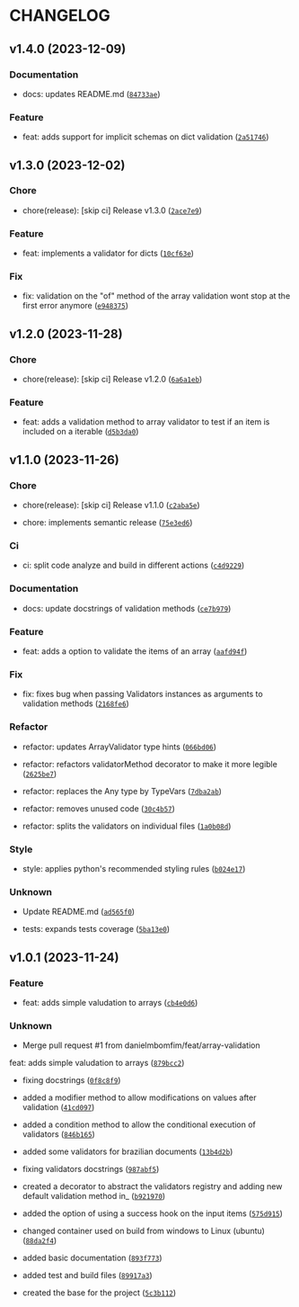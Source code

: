 # CHANGELOG



## v1.4.0 (2023-12-09)

### Documentation

* docs: updates README.md ([`84733ae`](https://github.com/danielmbomfim/PyYep/commit/84733aeb00bc15170b9a2adda92feeabfcea2410))

### Feature

* feat: adds support for implicit schemas on dict validation ([`2a51746`](https://github.com/danielmbomfim/PyYep/commit/2a5174631da1b4c0ac87901cfcf3d7f123fd48c8))


## v1.3.0 (2023-12-02)

### Chore

* chore(release): [skip ci] Release v1.3.0 ([`2ace7e9`](https://github.com/danielmbomfim/PyYep/commit/2ace7e9c670174045e3dc41f16a8af0676303bb6))

### Feature

* feat: implements a validator for dicts ([`10cf63e`](https://github.com/danielmbomfim/PyYep/commit/10cf63e7d3794d2fba829b6173d1e93ddcd60e98))

### Fix

* fix: validation on the &#34;of&#34; method of the array validation wont stop at the first error anymore ([`e948375`](https://github.com/danielmbomfim/PyYep/commit/e948375e8c10367666ecc970c817407486457897))


## v1.2.0 (2023-11-28)

### Chore

* chore(release): [skip ci] Release v1.2.0 ([`6a6a1eb`](https://github.com/danielmbomfim/PyYep/commit/6a6a1eb8b5cd61d4f3197fe28db4d2865bafca85))

### Feature

* feat: adds a validation method to array validator to test if an item is included on a iterable ([`d5b3da0`](https://github.com/danielmbomfim/PyYep/commit/d5b3da0acfdc2fb3a5c7e14f5ccd23aa01d68ba4))


## v1.1.0 (2023-11-26)

### Chore

* chore(release): [skip ci] Release v1.1.0 ([`c2aba5e`](https://github.com/danielmbomfim/PyYep/commit/c2aba5e96c38cdfffe0fc02f0ab4b339365f5561))

* chore: implements semantic release ([`75e3ed6`](https://github.com/danielmbomfim/PyYep/commit/75e3ed697697bd71359995960dad761ea4f94c47))

### Ci

* ci: split code analyze and build in different actions ([`c4d9229`](https://github.com/danielmbomfim/PyYep/commit/c4d9229bc4efc0d82418e1bfa13a5015d274f39a))

### Documentation

* docs: update docstrings of validation methods ([`ce7b979`](https://github.com/danielmbomfim/PyYep/commit/ce7b979f03f152968b1439a75cfa2eb42bc10744))

### Feature

* feat: adds a option to validate the items of an array ([`aafd94f`](https://github.com/danielmbomfim/PyYep/commit/aafd94f007314ef492050004c6641aaf12d0d0cf))

### Fix

* fix: fixes bug when passing Validators instances as arguments to validation methods ([`2168fe6`](https://github.com/danielmbomfim/PyYep/commit/2168fe6e511d8e9f3e0f59bcc8819e96013ced2a))

### Refactor

* refactor: updates ArrayValidator type hints ([`066bd06`](https://github.com/danielmbomfim/PyYep/commit/066bd0662ae406a92b83d374e00247d031f3216e))

* refactor: refactors validatorMethod decorator to make it more legible ([`2625be7`](https://github.com/danielmbomfim/PyYep/commit/2625be7d3d6e1c00ee5b05a83a6f332d7eb36e7c))

* refactor: replaces the Any type by TypeVars ([`7dba2ab`](https://github.com/danielmbomfim/PyYep/commit/7dba2ab01b08224fa5d2140eb27fdfdb6bfa3caf))

* refactor: removes unused code ([`30c4b57`](https://github.com/danielmbomfim/PyYep/commit/30c4b5758a752e45f75a467f71c13f2d2b0272f1))

* refactor: splits the validators on individual files ([`1a0b08d`](https://github.com/danielmbomfim/PyYep/commit/1a0b08d2b532791606bf3cb1caa81934efca1cd0))

### Style

* style: applies python&#39;s recommended styling rules ([`b024e17`](https://github.com/danielmbomfim/PyYep/commit/b024e17d8b9cda2ad081050fa835ca4e9c14b1a0))

### Unknown

* Update README.md ([`ad565f0`](https://github.com/danielmbomfim/PyYep/commit/ad565f051c907a9eb8b676ea9b39c41c844e5348))

* tests: expands tests coverage ([`5ba13e0`](https://github.com/danielmbomfim/PyYep/commit/5ba13e05c3f00bcf6642e53f815fa4d2ccd86be3))


## v1.0.1 (2023-11-24)

### Feature

* feat: adds simple valudation to arrays ([`cb4e0d6`](https://github.com/danielmbomfim/PyYep/commit/cb4e0d6d47141fffe1ef7eb0497466e272120a99))

### Unknown

* Merge pull request #1 from danielmbomfim/feat/array-validation

feat: adds simple valudation to arrays ([`879bcc2`](https://github.com/danielmbomfim/PyYep/commit/879bcc2080403458090bd3a6066136743f6abb79))

* fixing docstrings ([`0f8c8f9`](https://github.com/danielmbomfim/PyYep/commit/0f8c8f9a8c1e4140d1cf2a22f8a09c4228f01c3c))

* added a modifier method to allow modifications on values after validation ([`41cd097`](https://github.com/danielmbomfim/PyYep/commit/41cd0978fb60850c3323dbce2c91a6ea8ed1718c))

* added a condition method to allow the conditional execution of validators ([`846b165`](https://github.com/danielmbomfim/PyYep/commit/846b165db2727d87479a5ce031f2858be5b70342))

* added some validators for brazilian documents ([`13b4d2b`](https://github.com/danielmbomfim/PyYep/commit/13b4d2bcff9029c70ed1251120b662d16f0221ce))

* fixing validators docstrings ([`987abf5`](https://github.com/danielmbomfim/PyYep/commit/987abf5a071bb62f0d2fc457b6f761daeb5e1a6b))

* created a decorator to abstract the validators registry and adding new default validation method in_ ([`b921970`](https://github.com/danielmbomfim/PyYep/commit/b9219708e7e09a2809180cd08562c7040e1f2ffd))

* added the option of using a success hook on the input items ([`575d915`](https://github.com/danielmbomfim/PyYep/commit/575d915415d11162e25a86d72c4feaafd7496b84))

* changed container used on build from windows to Linux (ubuntu) ([`88da2f4`](https://github.com/danielmbomfim/PyYep/commit/88da2f43a9f366f4be4076e392d1330f4d6f2c0a))

* added basic documentation ([`893f773`](https://github.com/danielmbomfim/PyYep/commit/893f77374c4d91e0dfb520ea400768a5570dbbd7))

* added test and build files ([`89917a3`](https://github.com/danielmbomfim/PyYep/commit/89917a3690d5bfb33e3e5ece923bf69ebf9b7bb0))

* created the base for the project ([`5c3b112`](https://github.com/danielmbomfim/PyYep/commit/5c3b1129f690c130f7c8cda5fe1179bc085b83ac))
